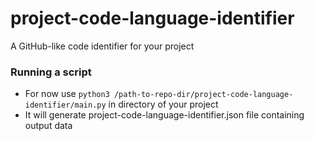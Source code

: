 # project-code-language-identifier
A GitHub-like code identifier for your project


### Running a script
* For now use `python3 /path-to-repo-dir/project-code-language-identifier/main.py` in directory of your project
* It will generate project-code-language-identifier.json file containing output data
